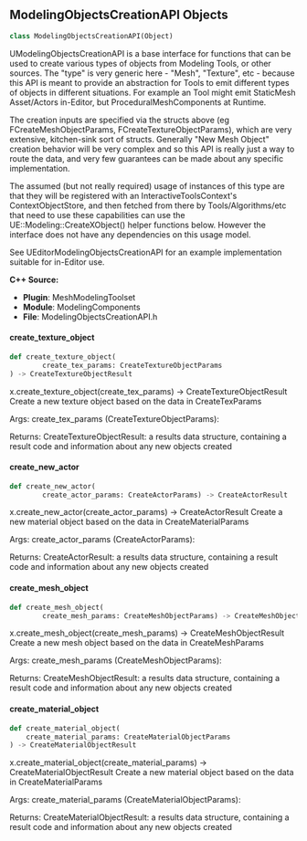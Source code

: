 ## ModelingObjectsCreationAPI Objects

```python
class ModelingObjectsCreationAPI(Object)
```

UModelingObjectsCreationAPI is a base interface for functions that can be used to
create various types of objects from Modeling Tools, or other sources. The "type" is
very generic here - "Mesh", "Texture", etc - because this API is meant to provide
an abstraction for Tools to emit different types of objects in different situations.
For example an Tool might emit StaticMesh Asset/Actors in-Editor, but ProceduralMeshComponents at Runtime.

The creation inputs are specified via the structs above (eg FCreateMeshObjectParams, FCreateTextureObjectParams),
which are very extensive, kitchen-sink sort of structs. Generally "New Mesh Object"
creation behavior will be very complex and so this API is really just a way to route
the data, and very few guarantees can be made about any specific implementation.

The assumed (but not really required) usage of instances of this type are that they
will be registered with an InteractiveToolsContext's ContextObjectStore, and then
fetched from there by Tools/Algorithms/etc that need to use these capabilities can
use the UE::Modeling::CreateXObject() helper functions below. However the interface
does not have any dependencies on this usage model.

See UEditorModelingObjectsCreationAPI for an example implementation suitable for in-Editor use.

**C++ Source:**

- **Plugin**: MeshModelingToolset
- **Module**: ModelingComponents
- **File**: ModelingObjectsCreationAPI.h

<a id="unreal.ModelingObjectsCreationAPI.create_texture_object"></a>

#### create_texture_object

```python
def create_texture_object(
        create_tex_params: CreateTextureObjectParams
) -> CreateTextureObjectResult
```

x.create_texture_object(create_tex_params) -> CreateTextureObjectResult
Create a new texture object based on the data in CreateTexParams

Args:
    create_tex_params (CreateTextureObjectParams): 

Returns:
    CreateTextureObjectResult: a results data structure, containing a result code and information about any new objects created

<a id="unreal.ModelingObjectsCreationAPI.create_new_actor"></a>

#### create_new_actor

```python
def create_new_actor(
        create_actor_params: CreateActorParams) -> CreateActorResult
```

x.create_new_actor(create_actor_params) -> CreateActorResult
Create a new material object based on the data in CreateMaterialParams

Args:
    create_actor_params (CreateActorParams): 

Returns:
    CreateActorResult: a results data structure, containing a result code and information about any new objects created

<a id="unreal.ModelingObjectsCreationAPI.create_mesh_object"></a>

#### create_mesh_object

```python
def create_mesh_object(
        create_mesh_params: CreateMeshObjectParams) -> CreateMeshObjectResult
```

x.create_mesh_object(create_mesh_params) -> CreateMeshObjectResult
Create a new mesh object based on the data in CreateMeshParams

Args:
    create_mesh_params (CreateMeshObjectParams): 

Returns:
    CreateMeshObjectResult: a results data structure, containing a result code and information about any new objects created

<a id="unreal.ModelingObjectsCreationAPI.create_material_object"></a>

#### create_material_object

```python
def create_material_object(
    create_material_params: CreateMaterialObjectParams
) -> CreateMaterialObjectResult
```

x.create_material_object(create_material_params) -> CreateMaterialObjectResult
Create a new material object based on the data in CreateMaterialParams

Args:
    create_material_params (CreateMaterialObjectParams): 

Returns:
    CreateMaterialObjectResult: a results data structure, containing a result code and information about any new objects created

<a id="unreal.PreviewMeshActor"></a>